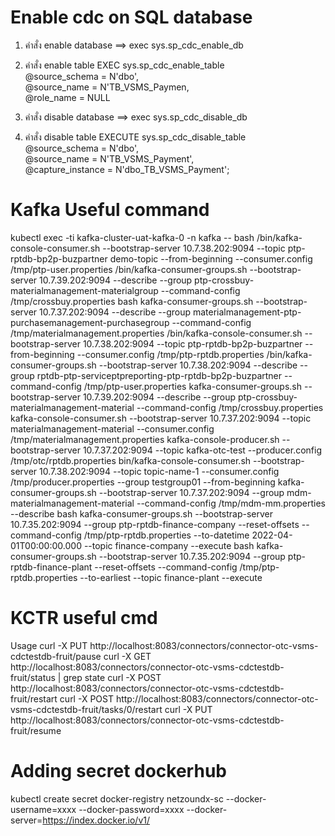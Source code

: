 # Enable cdc on SQL database
1. คำสั่ง enable database ==>  exec sys.sp_cdc_enable_db
2. คำสั่ง enable table
            EXEC sys.sp_cdc_enable_table  
            @source_schema = N'dbo',  
           @source_name   = N'TB_VSMS_Paymen,  
           @role_name     = NULL

3. คำสั่ง disable database ==> exec sys.sp_cdc_disable_db 
4. คำสั่ง disable table
EXECUTE sys.sp_cdc_disable_table   
    @source_schema = N'dbo',   
    @source_name = N'TB_VSMS_Payment',  
    @capture_instance = N'dbo_TB_VSMS_Payment'; 
    
# Kafka Useful command
kubectl exec -ti kafka-cluster-uat-kafka-0 -n kafka -- bash
/bin/kafka-console-consumer.sh --bootstrap-server 10.7.38.202:9094 --topic ptp-rptdb-bp2p-buzpartner demo-topic --from-beginning --consumer.config /tmp/ptp-user.properties
/bin/kafka-consumer-groups.sh --bootstrap-server 10.7.39.202:9094 --describe --group ptp-crossbuy-materialmanagement-materialgroup --command-config /tmp/crossbuy.properties
bash kafka-consumer-groups.sh --bootstrap-server 10.7.37.202:9094 --describe --group materialmanagement-ptp-purchasemanagement-purchasegroup --command-config /tmp/materialmanagement.properties
/bin/kafka-console-consumer.sh --bootstrap-server 10.7.38.202:9094 --topic ptp-rptdb-bp2p-buzpartner --from-beginning --consumer.config /tmp/ptp-rptdb.properties
/bin/kafka-consumer-groups.sh --bootstrap-server 10.7.38.202:9094 --describe --group rptdb-ptp-serviceptpreporting-ptp-rptdb-bp2p-buzpartner --command-config /tmp/ptp-user.properties
kafka-consumer-groups.sh --bootstrap-server 10.7.39.202:9094 --describe --group ptp-crossbuy-materialmanagement-material --command-config /tmp/crossbuy.properties
kafka-console-consumer.sh --bootstrap-server 10.7.37.202:9094 --topic materialmanagement-material --consumer.config /tmp/materialmanagement.properties
kafka-console-producer.sh --bootstrap-server 10.7.37.202:9094 --topic kafka-otc-test --producer.config /tmp/otc/rptdb.properties
bin/kafka-console-consumer.sh --bootstrap-server 10.7.38.202:9094 --topic topic-name-1 --consumer.config /tmp/producer.properties --group testgroup01 --from-beginning
kafka-consumer-groups.sh --bootstrap-server 10.7.37.202:9094 --group mdm-materialmanagement-material --command-config /tmp/mdm-mm.properties --describe
bash kafka-consumer-groups.sh --bootstrap-server 10.7.35.202:9094 --group ptp-rptdb-finance-company --reset-offsets --command-config /tmp/ptp-rptdb.properties --to-datetime 2022-04-01T00:00:00.000 --topic finance-company --execute
bash kafka-consumer-groups.sh --bootstrap-server 10.7.35.202:9094 --group ptp-rptdb-finance-plant --reset-offsets --command-config /tmp/ptp-rptdb.properties --to-earliest --topic finance-plant --execute

# KCTR useful cmd
Usage
curl -X PUT http://localhost:8083/connectors/connector-otc-vsms-cdctestdb-fruit/pause
curl -X GET http://localhost:8083/connectors/connector-otc-vsms-cdctestdb-fruit/status | grep state
curl -X POST http://localhost:8083/connectors/connector-otc-vsms-cdctestdb-fruit/restart
curl -X POST http://localhost:8083/connectors/connector-otc-vsms-cdctestdb-fruit/tasks/0/restart
curl -X PUT http://localhost:8083/connectors/connector-otc-vsms-cdctestdb-fruit/resume

# Adding secret dockerhub
kubectl create secret docker-registry netzoundx-sc --docker-username=xxxx --docker-password=xxxx --docker-server=https://index.docker.io/v1/

